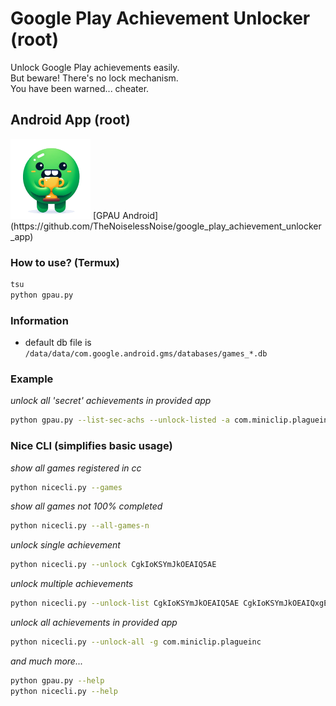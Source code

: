 # Google Play Achievement Unlocker (root)
Unlock Google Play achievements easily.\
But beware! There's no lock mechanism.\
You have been warned... cheater.

## Android App (root)
<img src="logo.png" width="128"/>
[GPAU Android](https://github.com/TheNoiselessNoise/google_play_achievement_unlocker_app)

### How to use? (Termux)
```bash
tsu
python gpau.py
```

### Information
- default db file is `/data/data/com.google.android.gms/databases/games_*.db`

### Example
_unlock all 'secret' achievements in provided app_
```bash
python gpau.py --list-sec-achs --unlock-listed -a com.miniclip.plagueinc
```

### Nice CLI (simplifies basic usage)

_show all games registered in cc_
```bash
python nicecli.py --games
```

_show all games not 100% completed_
```bash
python nicecli.py --all-games-n
```

_unlock single achievement_
```bash
python nicecli.py --unlock CgkIoKSYmJkOEAIQ5AE
```

_unlock multiple achievements_
```bash
python nicecli.py --unlock-list CgkIoKSYmJkOEAIQ5AE CgkIoKSYmJkOEAIQxgE
```

_unlock all achievements in provided app_
```bash
python nicecli.py --unlock-all -g com.miniclip.plagueinc
```

_and much more..._
```bash
python gpau.py --help
python nicecli.py --help
```
